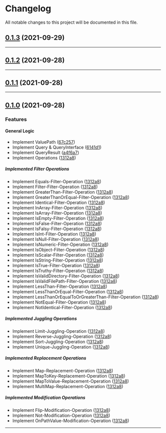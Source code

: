 <!--- BEGIN HEADER -->
# Changelog

All notable changes to this project will be documented in this file.
<!--- END HEADER -->

## [0.1.3](https://github.com/RiktaD/php-query/compare/v0.1.2...v0.1.3) (2021-09-29)
---

## [0.1.2](https://github.com/RiktaD/php-query/compare/v0.1.1...v0.1.2) (2021-09-28)
---

## [0.1.1](https://github.com/RiktaD/php-query/compare/v0.1.0...v0.1.1) (2021-09-28)
---

## [0.1.0](https://github.com/RiktaD/php-query/compare/d65e1955ca44bc3bc25b650eedf02cbc19382263...v0.1.0) (2021-09-28)
### Features

#### General Logic
* Implement ValuePath ([67c257](https://github.com/RiktaD/php-query/commit/67c2578f00301ab6dd22e2f257bd784ed8b34e4f))
* Implement Query & QueryInterface ([6141d1](https://github.com/RiktaD/php-query/commit/6141d107e4b20b705394033dca572b7e3fe15e92))
* Implement QueryResult ([a4f6a7](https://github.com/RiktaD/php-query/commit/a4f6a77b11a0db97cc7ecb96f95f63b6e6a8ca3d))
* Implement Operations ([1312a8](https://github.com/RiktaD/php-query/commit/1312a8e5338637dd6dde5820d4d2aa7ad6f83f44))

##### Implemented Filter Operations
* Implement Equals-Filter-Operation ([1312a8](https://github.com/RiktaD/php-query/commit/1312a8e5338637dd6dde5820d4d2aa7ad6f83f44))
* Implement Filter-Filter-Operation ([1312a8](https://github.com/RiktaD/php-query/commit/1312a8e5338637dd6dde5820d4d2aa7ad6f83f44))
* Implement GreaterThan-Filter-Operation ([1312a8](https://github.com/RiktaD/php-query/commit/1312a8e5338637dd6dde5820d4d2aa7ad6f83f44))
* Implement GreaterThanOrEqual-Filter-Operation ([1312a8](https://github.com/RiktaD/php-query/commit/1312a8e5338637dd6dde5820d4d2aa7ad6f83f44))
* Implement Identical-Filter-Operation ([1312a8](https://github.com/RiktaD/php-query/commit/1312a8e5338637dd6dde5820d4d2aa7ad6f83f44))
* Implement InArray-Filter-Operation ([1312a8](https://github.com/RiktaD/php-query/commit/1312a8e5338637dd6dde5820d4d2aa7ad6f83f44))
* Implement IsArray-Filter-Operation ([1312a8](https://github.com/RiktaD/php-query/commit/1312a8e5338637dd6dde5820d4d2aa7ad6f83f44))
* Implement IsEmpty-Filter-Operation ([1312a8](https://github.com/RiktaD/php-query/commit/1312a8e5338637dd6dde5820d4d2aa7ad6f83f44))
* Implement IsFalse-Filter-Operation ([1312a8](https://github.com/RiktaD/php-query/commit/1312a8e5338637dd6dde5820d4d2aa7ad6f83f44))
* Implement IsFalsy-Filter-Operation ([1312a8](https://github.com/RiktaD/php-query/commit/1312a8e5338637dd6dde5820d4d2aa7ad6f83f44))
* Implement IsInt-Filter-Operation ([1312a8](https://github.com/RiktaD/php-query/commit/1312a8e5338637dd6dde5820d4d2aa7ad6f83f44))
* Implement IsNull-Filter-Operation ([1312a8](https://github.com/RiktaD/php-query/commit/1312a8e5338637dd6dde5820d4d2aa7ad6f83f44))
* Implement IsNumeric-Filter-Operation ([1312a8](https://github.com/RiktaD/php-query/commit/1312a8e5338637dd6dde5820d4d2aa7ad6f83f44))
* Implement IsObject-Filter-Operation ([1312a8](https://github.com/RiktaD/php-query/commit/1312a8e5338637dd6dde5820d4d2aa7ad6f83f44))
* Implement IsScalar-Filter-Operation ([1312a8](https://github.com/RiktaD/php-query/commit/1312a8e5338637dd6dde5820d4d2aa7ad6f83f44))
* Implement IsString-Filter-Operation ([1312a8](https://github.com/RiktaD/php-query/commit/1312a8e5338637dd6dde5820d4d2aa7ad6f83f44))
* Implement IsTrue-Filter-Operation ([1312a8](https://github.com/RiktaD/php-query/commit/1312a8e5338637dd6dde5820d4d2aa7ad6f83f44))
* Implement IsTruthy-Filter-Operation ([1312a8](https://github.com/RiktaD/php-query/commit/1312a8e5338637dd6dde5820d4d2aa7ad6f83f44))
* Implement IsValidDirectory-Filter-Operation ([1312a8](https://github.com/RiktaD/php-query/commit/1312a8e5338637dd6dde5820d4d2aa7ad6f83f44))
* Implement IsValidFilePath-Filter-Operation ([1312a8](https://github.com/RiktaD/php-query/commit/1312a8e5338637dd6dde5820d4d2aa7ad6f83f44))
* Implement LessThan-Filter-Operation ([1312a8](https://github.com/RiktaD/php-query/commit/1312a8e5338637dd6dde5820d4d2aa7ad6f83f44))
* Implement LessThanOrEqual-Filter-Operation ([1312a8](https://github.com/RiktaD/php-query/commit/1312a8e5338637dd6dde5820d4d2aa7ad6f83f44))
* Implement LessThanOrEqualToOrGreaterThan-Filter-Operation ([1312a8](https://github.com/RiktaD/php-query/commit/1312a8e5338637dd6dde5820d4d2aa7ad6f83f44))
* Implement NotEqual-Filter-Operation ([1312a8](https://github.com/RiktaD/php-query/commit/1312a8e5338637dd6dde5820d4d2aa7ad6f83f44))
* Implement NotIdentical-Filter-Operation ([1312a8](https://github.com/RiktaD/php-query/commit/1312a8e5338637dd6dde5820d4d2aa7ad6f83f44))

##### Implemented Juggling Operations
* Implement Limit-Juggling-Operation ([1312a8](https://github.com/RiktaD/php-query/commit/1312a8e5338637dd6dde5820d4d2aa7ad6f83f44))
* Implement Reverse-Juggling-Operation ([1312a8](https://github.com/RiktaD/php-query/commit/1312a8e5338637dd6dde5820d4d2aa7ad6f83f44))
* Implement Sort-Juggling-Operation ([1312a8](https://github.com/RiktaD/php-query/commit/1312a8e5338637dd6dde5820d4d2aa7ad6f83f44))
* Implement Unique-Juggling-Operation ([1312a8](https://github.com/RiktaD/php-query/commit/1312a8e5338637dd6dde5820d4d2aa7ad6f83f44))

##### Implemented Replacement Operations
* Implement Map-Replacement-Operation ([1312a8](https://github.com/RiktaD/php-query/commit/1312a8e5338637dd6dde5820d4d2aa7ad6f83f44))
* Implement MapToKey-Replacement-Operation ([1312a8](https://github.com/RiktaD/php-query/commit/1312a8e5338637dd6dde5820d4d2aa7ad6f83f44))
* Implement MapToValue-Replacement-Operation ([1312a8](https://github.com/RiktaD/php-query/commit/1312a8e5338637dd6dde5820d4d2aa7ad6f83f44))
* Implement MultiMap-Replacement-Operation ([1312a8](https://github.com/RiktaD/php-query/commit/1312a8e5338637dd6dde5820d4d2aa7ad6f83f44))

##### Implemented Modification Operations
* Implement Flip-Modification-Operation ([1312a8](https://github.com/RiktaD/php-query/commit/1312a8e5338637dd6dde5820d4d2aa7ad6f83f44))
* Implement Not-Modification-Operation ([1312a8](https://github.com/RiktaD/php-query/commit/1312a8e5338637dd6dde5820d4d2aa7ad6f83f44))
* Implement OnPathValue-Modification-Operation ([1312a8](https://github.com/RiktaD/php-query/commit/1312a8e5338637dd6dde5820d4d2aa7ad6f83f44))

---
